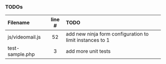 ### TODOs
| Filename | line # | TODO
|:------|:------:|:------
| js/videomail.js | 52 | add new ninja form configuration to limit instances to 1
| test-sample.php | 3 | add more unit tests